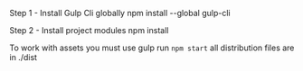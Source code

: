 Step 1 - Install Gulp Cli globally
npm install --global gulp-cli

Step 2 - Install project modules
npm install

To work with assets you must use gulp
run `npm start`
all distribution files are in ./dist
